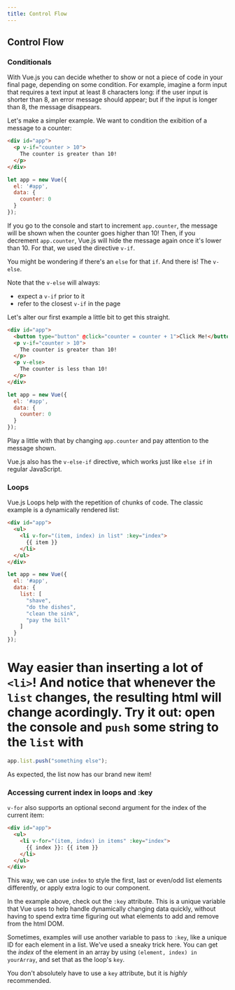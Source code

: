 ```yaml
---
title: Control Flow
---
```


## Control Flow


### Conditionals

With Vue.js you can decide whether to show or not a piece of code in your final page, depending on some condition. For example, imagine a form input that requires a text input at least 8 characters long: if the user input is shorter than 8, an error message should appear; but if the input is longer than 8, the message disappears.

Let's make a simpler example. We want to condition the exibition of a message to a counter:

```html
<div id="app">
  <p v-if="counter > 10">
    The counter is greater than 10!
  </p>
</div>
```

```javascript
let app = new Vue({
  el: '#app',
  data: {
    counter: 0
  }
});
```

If you go to the console and start to increment `app.counter`, the message will be shown when the counter goes higher than 10! Then, if you decrement `app.counter`, Vue.js will hide the message again once it's lower than 10. For that, we used the directive `v-if`.

You might be wondering if there's an `else` for that `if`. And there is! The `v-else`.

Note that the `v-else` will always:
* expect a `v-if` prior to it
* refer to the closest `v-if` in the page

Let's alter our first example a little bit to get this straight.

```html
<div id="app">
  <button type="button" @click="counter = counter + 1">Click Me!</button>
  <p v-if="counter > 10">
    The counter is greater than 10!
  </p>
  <p v-else>
    The counter is less than 10!
  </p>
</div>
```

```javascript
let app = new Vue({
  el: '#app',
  data: {
    counter: 0
  }
});
```

Play a little with that by changing `app.counter` and pay attention to the
message shown.

Vue.js also has the `v-else-if` directive, which works just like `else if` in regular JavaScript.


### Loops

Vue.js Loops help with the repetition of chunks of code. The classic example is a dynamically rendered list:

```html
<div id="app">
  <ul>
    <li v-for="(item, index) in list" :key="index">
      {{ item }}
    </li>
  </ul>
</div>
```

```javascript
let app = new Vue({
  el: '#app',
  data: {
    list: [
      "shave",
      "do the dishes",
      "clean the sink",
      "pay the bill"
    ]
  }
});
```

Way easier than inserting a lot of `<li>`! And notice that whenever the `list` changes, the resulting html will change acordingly. Try it out: open the console and `push` some string to the `list` with
=======

```javascript
app.list.push("something else");
```

As expected, the list now has our brand new item!

### Accessing current index in loops and :key

`v-for` also supports an optional second argument for the index of the current item:

```html
<div id="app">
  <ul>
    <li v-for="(item, index) in items" :key="index">
      {{ index }}: {{ item }}
    </li>
  </ul>
</div>
```
This way, we can use `index` to style the first, last or even/odd list elements differently, or apply extra logic to our component.

In the example above, check out the `:key` attribute. This is a unique variable that Vue uses to help handle dynamically changing data quickly, without having to spend extra time figuring out what elements to add and remove from the html DOM.

Sometimes, examples will use another variable to pass to `:key`, like a unique ID for each element in a list. We've used a sneaky trick here. You can get the _index_ of the element in an array by using `(element, index) in yourArray`, and set that as the loop's `key`.

You don't absolutely have to use a `key` attribute, but it is _highly_ recommended.
